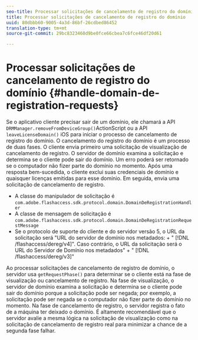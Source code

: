 ```yaml
---
seo-title: Processar solicitações de cancelamento de registro do domínio
title: Processar solicitações de cancelamento de registro do domínio
uuid: 80dbbb60-9005-4a3d-86bf-26cdbed86452
translation-type: tm+mt
source-git-commit: 29bc8323460d9be0fce66cbea7c6fce46df20d61

---
```



# Processar solicitações de cancelamento de registro do domínio {#handle-domain-de-registration-requests}

Se o aplicativo cliente precisar sair de um domínio, ele chamará a API `DRMManager.removeFromDeviceGroup()`ActionScript ou a API `leaveLicenseDomain()` iOS para iniciar o processo de cancelamento de registro do domínio. O cancelamento do registro do domínio é um processo de duas fases. O cliente envia primeiro uma solicitação de visualização de cancelamento de registro. O servidor de domínio examina a solicitação e determina se o cliente pode sair do domínio. Um erro poderá ser retornado se o computador não fizer parte do domínio no momento. Após uma resposta bem-sucedida, o cliente exclui suas credenciais de domínio e quaisquer licenças emitidas para esse domínio. Em seguida, envia uma solicitação de cancelamento de registro.

* A classe do manipulador de solicitação é `com.adobe.flashaccess.sdk.protocol.domain.DomainDeRegistrationHandler`
* A classe de mensagem de solicitação é `com.adobe.flashaccess.sdk.protocol.domain.DomainDeRegistrationRequestMessage`
* Se o protocolo de suporte do cliente e do servidor versão 5, o URL da solicitação será &quot;URL do servidor de domínio nos metadados: + &quot; [!DNL /flashaccess/dereg/v4]&quot;. Caso contrário, o URL da solicitação será o URL do Servidor de Domínio nos metadados&quot; + &quot; [!DNL /flashaccess/dereg/v3]&quot;

Ao processar solicitações de cancelamento de registro de domínio, o servidor usa `getRequestPhase()` para determinar se o cliente está na fase de visualização ou cancelamento de registro. Na fase de visualização, o servidor de domínio examina a solicitação e determina se o cliente pode sair do domínio porque a solicitação pode ser negada; por exemplo, a solicitação pode ser negada se o computador não fizer parte do domínio no momento. Na fase de cancelamento de registro, o servidor registra o fato de a máquina ter deixado o domínio. É altamente recomendável que o servidor avalie a mesma lógica na solicitação de visualização como na solicitação de cancelamento de registro real para minimizar a chance de a segunda fase falhar.
